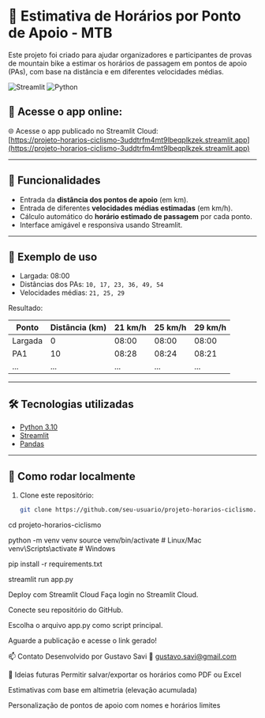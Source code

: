 # 🚴 Estimativa de Horários por Ponto de Apoio - MTB

Este projeto foi criado para ajudar organizadores e participantes de provas de mountain bike a estimar os horários de passagem em pontos de apoio (PAs), com base na distância e em diferentes velocidades médias.

![Streamlit](https://img.shields.io/badge/Built%20with-Streamlit-red?logo=streamlit)
![Python](https://img.shields.io/badge/Python-3.10-blue?logo=python)

## 🔗 Acesse o app online:

🌐 Acesse o app publicado no Streamlit Cloud:  
[https://projeto-horarios-ciclismo-3uddtrfm4mt9lbeqplkzek.streamlit.app](https://projeto-horarios-ciclismo-3uddtrfm4mt9lbeqplkzek.streamlit.app)

---

## 📌 Funcionalidades

- Entrada da **distância dos pontos de apoio** (em km).
- Entrada de diferentes **velocidades médias estimadas** (em km/h).
- Cálculo automático do **horário estimado de passagem** por cada ponto.
- Interface amigável e responsiva usando Streamlit.

---

## 🧪 Exemplo de uso

- Largada: 08:00
- Distâncias dos PAs: `10, 17, 23, 36, 49, 54`
- Velocidades médias: `21, 25, 29`

Resultado:

| Ponto     | Distância (km) | 21 km/h | 25 km/h | 29 km/h |
|-----------|----------------|---------|---------|---------|
| Largada   | 0              | 08:00   | 08:00   | 08:00   |
| PA1       | 10             | 08:28   | 08:24   | 08:21   |
| ...       | ...            | ...     | ...     | ...     |

---

## 🛠️ Tecnologias utilizadas

- [Python 3.10](https://www.python.org/)
- [Streamlit](https://streamlit.io/)
- [Pandas](https://pandas.pydata.org/)

---

## 🚀 Como rodar localmente

1. Clone este repositório:
   ```bash
   git clone https://github.com/seu-usuario/projeto-horarios-ciclismo.git

cd projeto-horarios-ciclismo

python -m venv venv
source venv/bin/activate   # Linux/Mac
venv\Scripts\activate      # Windows

pip install -r requirements.txt

streamlit run app.py

 Deploy com Streamlit Cloud
Faça login no Streamlit Cloud.

Conecte seu repositório do GitHub.

Escolha o arquivo app.py como script principal.

Aguarde a publicação e acesse o link gerado!

📫 Contato
Desenvolvido por Gustavo Savi
📧 gustavo.savi@gmail.com

🧠 Ideias futuras
Permitir salvar/exportar os horários como PDF ou Excel

Estimativas com base em altimetria (elevação acumulada)

Personalização de pontos de apoio com nomes e horários limites